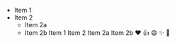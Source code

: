 * Item 1
* Item 2
  * Item 2a
  * Item 2b
Item 1
Item 2
Item 2a
Item 2b
:heart:
:+1:
:smile:
	:sparkles:
  	:tada:
